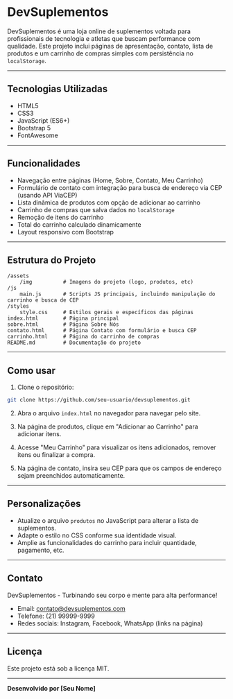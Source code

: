 # DevSuplementos

DevSuplementos é uma loja online de suplementos voltada para profissionais de tecnologia e atletas que buscam performance com qualidade. Este projeto inclui páginas de apresentação, contato, lista de produtos e um carrinho de compras simples com persistência no `localStorage`.

---

## Tecnologias Utilizadas

- HTML5
- CSS3
- JavaScript (ES6+)
- Bootstrap 5
- FontAwesome

---

## Funcionalidades

- Navegação entre páginas (Home, Sobre, Contato, Meu Carrinho)
- Formulário de contato com integração para busca de endereço via CEP (usando API ViaCEP)
- Lista dinâmica de produtos com opção de adicionar ao carrinho
- Carrinho de compras que salva dados no `localStorage`
- Remoção de itens do carrinho
- Total do carrinho calculado dinamicamente
- Layout responsivo com Bootstrap

---

## Estrutura do Projeto

```
/assets
    /img          # Imagens do projeto (logo, produtos, etc)
/js
    main.js       # Scripts JS principais, incluindo manipulação do carrinho e busca de CEP
/styles
    style.css     # Estilos gerais e específicos das páginas
index.html        # Página principal
sobre.html        # Página Sobre Nós
contato.html      # Página Contato com formulário e busca CEP
carrinho.html     # Página do carrinho de compras
README.md         # Documentação do projeto
```

---

## Como usar

1. Clone o repositório:

```bash
git clone https://github.com/seu-usuario/devsuplementos.git
```

2. Abra o arquivo `index.html` no navegador para navegar pelo site.

3. Na página de produtos, clique em "Adicionar ao Carrinho" para adicionar itens.

4. Acesse "Meu Carrinho" para visualizar os itens adicionados, remover itens ou finalizar a compra.

5. Na página de contato, insira seu CEP para que os campos de endereço sejam preenchidos automaticamente.

---

## Personalizações

- Atualize o arquivo `produtos` no JavaScript para alterar a lista de suplementos.
- Adapte o estilo no CSS conforme sua identidade visual.
- Amplie as funcionalidades do carrinho para incluir quantidade, pagamento, etc.

---

## Contato

DevSuplementos - Turbinando seu corpo e mente para alta performance!

- Email: contato@devsuplementos.com
- Telefone: (21) 99999-9999
- Redes sociais: Instagram, Facebook, WhatsApp (links na página)

---

## Licença

Este projeto está sob a licença MIT.

---

**Desenvolvido por [Seu Nome]**
